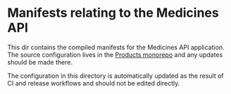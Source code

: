 # Manifests relating to the Medicines API

This dir contains the compiled manifests for the Medicines API application. The source configuration lives in the [Products monorepo](https://github.com/MHRA/products/manifests/medicines-api) and any updates should be made there.

The configuration in this directory is automatically updated as the result of CI and release workflows and should not be edited directly.
